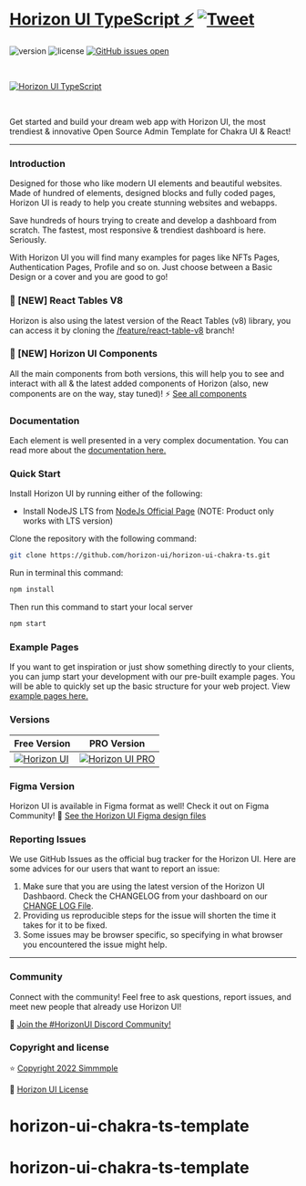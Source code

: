 # [Horizon UI TypeScript ⚡️](https://horizon-ui.com/horizon-ui-chakra-ts) [![Tweet](https://img.shields.io/twitter/url/http/shields.io.svg?style=social&logo=twitter)](https://twitter.com/intent/tweet?url=https://horizon-ui.com/&text=Check%20Horizon%20UI,%20the%20trendiest%20open-source%20admin%20template%20for%20Chakra%20UI%20&%20React!)

![version](https://img.shields.io/badge/version-3.0.0-blue.svg)
![license](https://img.shields.io/badge/license-MIT-blue.svg)
[![GitHub issues open](https://img.shields.io/github/issues/horizon-ui/horizon-ui-chakra-ts.svg?maxAge=2592000)](https://github.com/horizon-ui/horizon-ui-chakra-ts/issues?q=is%3Aopen+is%3Aissue)

<p>&nbsp;</p>

[<img alt="Horizon UI TypeScript" src="https://i.ibb.co/KV6FDvK/introduction-image-ts.png" /> ](https://github.com/horizon-ui/horizon-ui-chakra-ts)

<p>&nbsp;</p>

Get started and build your dream web app with Horizon UI, the most trendiest &
innovative Open Source Admin Template for Chakra UI & React!

---

### Introduction

Designed for those who like modern UI elements and beautiful websites. Made of
hundred of elements, designed blocks and fully coded pages, Horizon UI is ready
to help you create stunning websites and webapps.

Save hundreds of hours trying to create and develop a dashboard from scratch.
The fastest, most responsive & trendiest dashboard is here. Seriously.

With Horizon UI you will find many examples for pages like NFTs Pages,
Authentication Pages, Profile and so on. Just choose between a Basic Design or a
cover and you are good to go!

### 🎉 [NEW] React Tables V8

Horizon is also using the latest version of the React Tables (v8) library, you can access it by cloning the [/feature/react-table-v8](https://github.com/horizon-ui/horizon-ui-chakra-ts/tree/feature/react-table-v8) branch!

### 🎉 [NEW] Horizon UI Components

All the main components from both versions, this will help you to see and interact with all & the latest added components of Horizon (also, new components are on the way, stay tuned)! ⚡️
<a href="https://horizon-ui.com/components/?ref=readme-horizon-ts" target="_blank">See all components</a>

### Documentation

Each element is well presented in a very complex documentation. You can read
more about the <a href="https://horizon-ui.com/documentation/docs/introduction?ref=readme-horizon-ts" target="_blank">documentation
here.</a>

### Quick Start

Install Horizon UI by running either of the following:

- Install NodeJS LTS from
  [NodeJs Official Page](https://nodejs.org/en/?ref=horizon-documentation)
  (NOTE: Product only works with LTS version)

Clone the repository with the following command:

```bash
git clone https://github.com/horizon-ui/horizon-ui-chakra-ts.git
```

Run in terminal this command:

```bash
npm install
```

Then run this command to start your local server

```bash
npm start
```

### Example Pages

If you want to get inspiration or just show something directly to your clients,
you can jump start your development with our pre-built example pages. You will
be able to quickly set up the basic structure for your web project. View
<a href="https://horizon-ui.com/horizon-ui-chakra-ts/?ref=readme-horizon-ts" target="_blank">example
pages here.</a>

### Versions

| Free Version                                                                                                           | PRO Version                                                                                                                  |
| ---------------------------------------------------------------------------------------------------------------------- | ---------------------------------------------------------------------------------------------------------------------------- |
| [![Horizon UI](https://i.ibb.co/KV6FDvK/introduction-image-ts.png)](https://www.horizon-ui.com/?ref=readme-horizon-ts) | [![Horizon UI PRO](https://i.ibb.co/R6jFKRM/introduction-image-1.png)](https://www.horizon-ui.com/pro?ref=readme-horizon-ts) |

### Figma Version

Horizon UI is available in Figma format as well! Check it out on Figma
Community! 🎨
[See the Horizon UI Figma design files](https://bit.ly/horizon-figma)

### Reporting Issues

We use GitHub Issues as the official bug tracker for the Horizon UI. Here are
some advices for our users that want to report an issue:

1. Make sure that you are using the latest version of the Horizon UI Dashbaord.
   Check the CHANGELOG from your dashboard on our
   [CHANGE LOG File](https://github.com/horizon-ui/horizon-ui-chakra-ts/blob/main/CHANGELOG.md?ref=readme-horizon-ts).
2. Providing us reproducible steps for the issue will shorten the time it takes
   for it to be fixed.
3. Some issues may be browser specific, so specifying in what browser you
   encountered the issue might help.

---

### Community

Connect with the community! Feel free to ask questions, report issues, and meet
new people that already use Horizon UI!

💬 [Join the #HorizonUI Discord Community!](https://discord.gg/f6tEKFBd4m)

### Copyright and license

⭐️ [Copyright 2022 Simmmple ](https://www.simmmple.com/?ref=readme-horizon-ts)

📄 [Horizon UI License](https://www.simmmple.com/licenses?ref=readme-horizon-ts)
# horizon-ui-chakra-ts-template
# horizon-ui-chakra-ts-template
